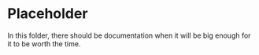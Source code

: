 # Placeholder

In this folder, there should be documentation when it will be big enough for it to be worth the time.

